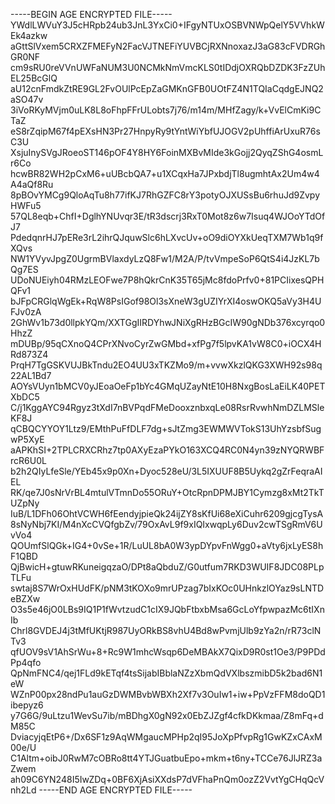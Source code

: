 -----BEGIN AGE ENCRYPTED FILE-----
YWdlLWVuY3J5cHRpb24ub3JnL3YxCi0+IFgyNTUxOSBVNWpQelY5VVhkWEk4azkw
aGttSlVxem5CRXZFMEFyN2FacVJTNEFiYUVBCjRXNnoxazJ3aG83cFVDRGhGR0NF
cm9sRU0reVVnUWFaNUM3U0NCMkNmVmcKLS0tIDdjOXRQbDZDK3FzZUhEL25BcGlQ
aU12cnFmdkZtRE9GL2FvOUlPcEpZaGMKnGFB0UOtFZ4N1TQIaCqdgEJNQ2aSO47v
3iVoRKyMVjm0uLK8L8oFhpFFrULobts7j76/m14m/MHfZagy/k+VvElCmKi9CTaZ
eS8rZqipM67f4pEXsHN3Pr27HnpyRy9tYntWiYbfUJOGV2pUhffiArUxuR76sC3U
XsjuInySVgJRoeoST146pOF4Y8HY6FoinMXBvMIde3kGojj2QyqZShG4osmLr6Co
hcwBR82WH2pCxM6+uUBcbQA7+u1XCqxHa7JPxbdjTl8ugmhtAx2Um4w4A4aQf8Ru
8pBOvYMCg9QloAqTu8h77ifKJ7RhGZFC8rY3potyOJXUSsBu6rhuJd9ZvpyHWFu5
57QL8eqb+ChfI+DglhYNUvqr3E/tR3dscrj3RxT0Mot8z6w7Isuq4WJOoYTdOfJ7
PdedqnrHJ7pERe3rL2ihrQJquwSlc6hLXvcUv+oO9diOYXkUeqTXM7Wb1q9fXQvs
NW1YVyvJpgZ0UgrmBVlaxdyLzQ8Fw1/M2A/P/tvVmpeSoP6QtS4i4JzKL7bQg7ES
UDoNUEiyh04RMzLEOFwe7P8hQkrCnK35T65jMc8fdoPrfv0+81PCIixesQPHQFv1
bJFpCRGlqWgEk+RqW8PsIGof98Ol3sXneW3gUZIYrXI4oswOKQ5aVy3H4UFJv0zA
2GhWv1b73d0llpkYQm/XXTGgIIRDYhwJNiXgRHzBGcIW90gNDb376xcyrqo0HhzZ
mDUBp/95qCXnoQ4CPrXNvoCyrZwGMbd+xfPg7f5lpvKA1vW8C0+iOCX4HRd873Z4
PrqH7TgGSKVUJBkTndu2EO4UU3xTKZMo9/m+vvwXkzlQKG3XWH92s98q22AL1Bd7
AOYsVUyn1bMCV0yJEoaOeFp1bYc4GMqUZayNtE10H8NxgBosLaEiLK40PETXbDC5
C/j1KggAYC94Rgyz3tXdI7nBVPqdFMeDooxznbxqLe08RsrRvwhNmDZLMSleKF8J
qCBQCYYOY1Ltz9/EMthPuFfDLF7dg+sJtZmg3EWMWVTokS13UhYzsbfSugwP5XyE
aAPKhSI+2TPLCRXCRhz7tp0AXyEzaPYkO163XCQ4RC0N4yn39zNYQRWBFrcR6U0L
b2h2QIyLfeSle/YEb45x9p0Xn+Dyoc528eU/3L5IXUUF8B5Uykq2gZrFeqraAIEL
RK/qe7J0sNrVrBL4mtulVTmnDo55ORuY+OtcRpnDPMJBY1Cymzg8xMt2TkTUZpNy
IuB/L1DFh06OhtVCWH6fEendyjpieQk24ijZY8sKfUi68eXiCuhr6209gjcgTysA
8sNyNbj7KI/M4nXcCVQfgbZv/79OxAvL9f9xIQIxwqpLy6Duv2cwTSgRmV6UvVo4
QOUmfSlQGk+IG4+0vSe+1R/LuUL8bA0W3ypDYpvFnWgg0+aVty6jxLyES8hF1QBD
QjBwicH+gtuwRKuneigqzaO/DPt8aQbduZ/G0utfum7RKD3WUIF8JDC08PLpTLFu
swtaj8S7WrOxHUdFK/pNM3tKOXo9mrUPzag7bIxKOc0UHnkzlOYaz9sLNTDeBZXw
O3s5e46jO0LBs9IQ1P1fWvtzudC1cIX9JQbFtbxbMsa6GcLoYfpwpazMc6tIXnIb
Chrl8GVDEJ4j3tMfUKtjR987UyORkBS8vhU4Bd8wPvmjUlb9zYa2n/rR73clNTv3
qfUOV9sV1AhSrWu+8+Rc9W1mhcWsqp6DeMBAkX7QixD9R0st1Oe3/P9PDdPp4qfo
QpNmFNC4/qej1FLd9kETqf4tsSijabIBblaNZzXbmQdVXlbszmibD5k2bad6N1eW
WZnP00px28ndPu1auGzDWMBvbWBXh2Xf7v3OuIw1+iw+PpVzFFM8doQD1ibepyz6
y7G6G/9uLtzu1WevSu7ib/mBDhgX0gN92x0EbZJZgf4cfkDKkmaa/Z8mFq+dM85C
DviacyjqEtP6+/Dx6SF1z9AqWMgaucMPHp2qI95JoXpPfvpRg1GwKZxCAxM00e/U
C1Altm+oibJ0RwM7cOBRo8tt4YTJGuatbuEpo+mkm+t6ny+TCCe76JlJRZ3aZwem
ah09C6YN248I5IwZDq+0BF6XjAsiXXdsP7dVFhaPnQm0ozZ2VvtYgCHqQcVnh2Ld
-----END AGE ENCRYPTED FILE-----
